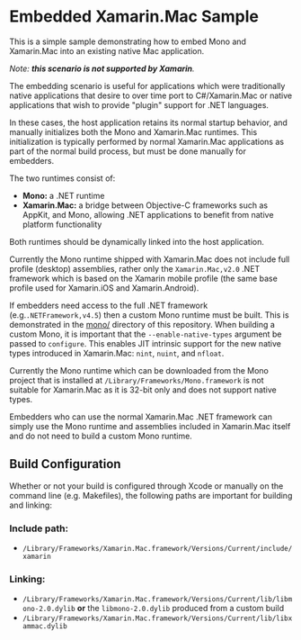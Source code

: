 # Embedded Xamarin.Mac Sample

This is a simple sample demonstrating how to embed Mono and Xamarin.Mac into
an existing native Mac application.

_Note: **this scenario is not supported by Xamarin**._

The embedding scenario is useful for applications which were traditionally
native applications that desire to over time port to C#/Xamarin.Mac or
native applications that wish to provide "plugin" support for .NET languages.

In these cases, the host application retains its normal startup behavior,
and manually initializes both the Mono and Xamarin.Mac runtimes. This
initialization is typically performed by normal Xamarin.Mac applications as
part of the normal build process, but must be done manually for embedders.

The two runtimes consist of:

* **Mono:** a .NET runtime
* **Xamarin.Mac:** a bridge between Objective-C frameworks such as AppKit,
  and Mono, allowing .NET applications to benefit from native platform
  functionality

Both runtimes should be dynamically linked into the host application.

Currently the Mono runtime shipped with Xamarin.Mac does not include full
profile (desktop) assemblies, rather only the `Xamarin.Mac,v2.0` .NET
framework which is based on the Xamarin mobile profile (the same base profile
used for Xamarin.iOS and Xamarin.Android).

If embedders need access to the full .NET framework (e.g.`.NETFramework,v4.5`)
then a custom Mono runtime must be built. This is demonstrated in the
[mono/](mono) directory of this repository. When building a custom Mono,
it is important that the `--enable-native-types` argument be passed to
`configure`. This enables JIT intrinsic support for the new native types
introduced in Xamarin.Mac: `nint`, `nuint`, and `nfloat`.

Currently the Mono runtime which can be downloaded from the Mono project
that is installed at `/Library/Frameworks/Mono.framework` is not suitable
for Xamarin.Mac as it is 32-bit only and does not support native types.

Embedders who can use the normal Xamarin.Mac .NET framework can simply use
the Mono runtime and assemblies included in Xamarin.Mac itself and do not
need to build a custom Mono runtime.

## Build Configuration

Whether or not your build is configured through Xcode or manually on the
command line (e.g. Makefiles), the following paths are important for building
and linking:

### Include path:

* `/Library/Frameworks/Xamarin.Mac.framework/Versions/Current/include/xamarin`

### Linking:

* `/Library/Frameworks/Xamarin.Mac.framework/Versions/Current/lib/libmono-2.0.dylib` **or** the `libmono-2.0.dylib` produced from a custom build
* `/Library/Frameworks/Xamarin.Mac.framework/Versions/Current/lib/libxammac.dylib`
